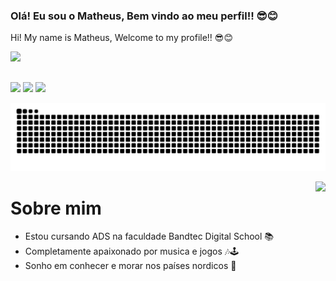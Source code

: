 ### Olá! Eu sou o Matheus, Bem vindo ao meu perfil!! 😎😊 <br>
Hi! My name is Matheus, Welcome to my profile!! 😎😊 



<div>
  <a href="https://github.com/matheusaraujocf">
  <img height="180em" src="https://github-readme-stats.vercel.app/api?username=matheusaraujocf&show_icons=true&theme=merko&incluse_all_commits=true&count_private=true"/>
 
</div>
  
##
  
<div>
  <a href="https://www.facebook.com/profile.php?id=100004378777472" target="blank"><img src="https://img.shields.io/badge/Facebook-1877F2?style=for-the-badge&logo=facebook&logoColor=white" target="_blank"></a>
  <a href="https://www.instagram.com/matheuz_carvalho/" target="blank"><img src="https://img.shields.io/badge/Instagram-E4405F?style=for-the-badge&logo=instagram&logoColor=white" target="_blank"></a>
  <a href="https://www.linkedin.com/in/matheus-carvalho-18964121a/" target="blank"><img src="https://img.shields.io/badge/LinkedIn-0077B5?style=for-the-badge&logo=linkedin&logoColor=white" target="_blank"></a>   
  
  ![Snake animation](https://github.com/matheusaraujocf/matheusaraujocf/blob/output/github-contribution-grid-snake.svg)
</div>
  
  <div style="float-left">
         <img align="right" height="320" src="https://i.pinimg.com/736x/9a/f3/7c/9af37c2cfb24024a8d68316b662fbb9f.jpg">
  </div>
  
  # Sobre mim
 + Estou cursando ADS na faculdade Bandtec Digital School 📚  <br>
 + Completamente apaixonado por musica e jogos 🎶🕹 <br>
 + Sonho em conhecer e morar nos países nordicos 🛫




























